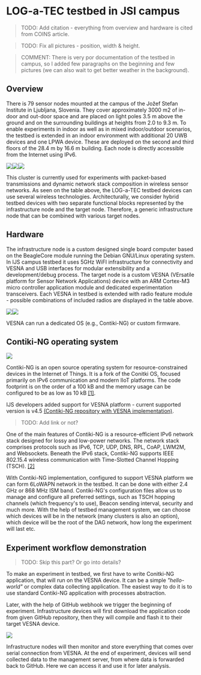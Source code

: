 # LOG-a-TEC testbed in JSI campus

> TODO: Add citation - everything from overview and hardware is cited from COINS article.

> TODO: Fix all pictures - position, width & height.

> COMMENT: There is very por documentation of the testbed in campus, so I added few paragraphs on the beginning and few pictures (we can also wait to get better weather in the background).

## Overview

There is 79 sensor nodes mounted at the campus of the Jožef Stefan Institute in Ljubljana, Slovenia. They cover approximately 3000 m2 of in-door and out-door space and are placed on light poles 3.5 m above the ground and on the surrounding buildings at heights from 2.0 to 9.3 m. To enable experiments in indoor as well as in mixed indoor/outdoor scenarios, the testbed is extended in an indoor environment with additional 20 UWB devices and one LPWA device. These are deployed on the second and third floors of the 28.4 m by 16.6 m building. Each node is directly accessible from the Internet using IPv6.

<img src="img/6lowpan/testbed_tloris.png"><img src="img/6lowpan/testbed_table.png"><img src="img/6lowpan/testbed_device.jpg">

This cluster is currently used for experiments with packet-based transmissions and dynamic network stack composition in wireless sensor networks. As seen on the table above, the LOG-a-TEC testbed devices can use several wireless technologies. Architecturally, we consider hybrid testbed devices with two separate functional blocks represented by the infrastructure node and the target node. Therefore, a generic infrastructure node that can be combined with various target nodes.

## Hardware

The infrastructure node is a custom designed single board computer based on the BeagleCore module running the Debian GNU/Linux operating system. In IJS campus testbed it uses 5GHz WiFI infrastructure for connectivity and VESNA and USB interfaces for modular extensibility and a development/debug process. The target node is a custom VESNA (VErsatile platform for Sensor Network Applications) device with an ARM Cortex-M3 micro controller application module and dedicated experimentation transceivers.
Each VESNA in testbed is extended with radio feature module - possible combinations of included radios are displayed in the table above.

<img src="img/6lowpan/hardware_lgtc.jpg"><img src="img/6lowpan/hardware_vesna.jpg">


VESNA can run a dedicated OS (e.g., Contiki-NG) or custom firmware.

## Contiki-NG operating system

<img src="img/6lowpan/contiki_logo.png">

Contiki-NG is an open source operating system for resource-constrained devices in the
Internet of Things. It is a fork of the Conitki OS, focused primarily on IPv6 communication and modern IIoT platforms. The code footprint is on the order of a 100 kB and the memory usage can be configured to be as low as 10 kB [[1]](https://github.com/contiki-ng/contiki-ng/wiki).

IJS developers added support for VESNA platform - current supported version is v4.5 [(Contiki-NG repository with VESNA implementation)](https://github.com/gcerar/contiki-ng "Contiki-NG GitHub").

> TODO: Add link or not?

One of the main features of Contiki-NG is a resource-efficient IPv6 network stack designed for lossy and low-power networks. The network stack comprises protocols such as IPv6, TCP, UDP, DNS, RPL, CoAP, LWM2M, and Websockets.  Beneath the IPv6 stack, Contiki-NG supports IEEE 802.15.4 wireless communication with Time-Slotted Channel Hopping (TSCH). [[2]](https://github.com/contiki-ng/contiki-ng/wiki/Documentation:-IPv6)

With Contiki-NG implementation, configured to support VESNA platform we can form 6LoWAPN network in the testbed. It can be done with either 2.4 GHz or 868 MHz ISM band. Contiki-NG's configuration files allow us to manage and configure all preferred settings, such as TSCH hopping channels (which frequency's to use), Beacon sending interval, security and much more.
With the help of testbed management system, we can choose which devices will be in the network (many clusters is also an option), which device will be the root of the DAG network, how long the experiment will last etc.

## Experiment workflow demonstration

> TODO: Skip this part? Or go into details?

To make an experiment in testbed, we first have to write Conitki-NG application, that will run on the VESNA device. It can be a simple *"hello-world"* or complex data collecting application. The easiest way to do it is to use standard Contiki-NG application with processes abstraction.

Later, with the help of GitHub webhook we trigger the beginning of experiment. Infrastructure devices will first download the application code from given GitHub repository, then they will compile and flash it to their target VESNA device.

<img src="img/6lowpan/experiment_workflow.png">

Infrastructure nodes will then monitor and store everything that comes over serial connection from VESNA. At the end of experiment, devices will send collected data to the management server, from where data is forwarded back to GitHub. Here we can access it and use it for later analysis.
